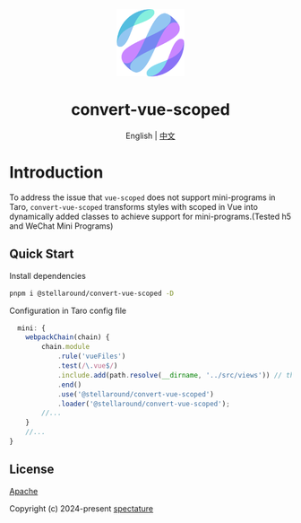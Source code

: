<div align="center">
  <img alt="auto-cli logo" width="120" height="120" src="./logo.png">
  <h1>convert-vue-scoped</h1>
  <span>English | <a href="./README.zh-CN.md">中文</a></span>
</div>

# Introduction
To address the issue that `vue-scoped` does not support mini-programs in Taro, `convert-vue-scoped` transforms styles with scoped in Vue into dynamically added classes to achieve support for mini-programs.(Tested h5 and WeChat Mini Programs)

## Quick Start

Install dependencies

```sh
pnpm i @stellaround/convert-vue-scoped -D
```

Configuration in Taro config file
```ts
  mini: {
    webpackChain(chain) {
        chain.module
            .rule('vueFiles')
            .test(/\.vue$/)
            .include.add(path.resolve(__dirname, '../src/views')) // the range of vue files to be modified
            .end()
            .use('@stellaround/convert-vue-scoped')
            .loader('@stellaround/convert-vue-scoped');
        //...
    }
    //...
}
```

## License

[Apache](./LICENSE)

Copyright (c) 2024-present [spectature](https://github.com/Spectature)